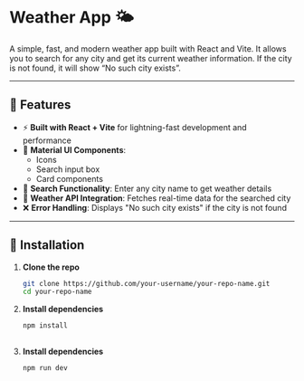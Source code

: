 # Weather App 🌤️

A simple, fast, and modern weather app built with React and Vite. It allows you to search for any city and get its current weather information. If the city is not found, it will show “No such city exists”.

---

## 🚀 Features

- ⚡ **Built with React + Vite** for lightning-fast development and performance
- 🎨 **Material UI Components**:
  - Icons
  - Search input box
  - Card components
- 🔎 **Search Functionality**: Enter any city name to get weather details
- 📡 **Weather API Integration**: Fetches real-time data for the searched city
- ❌ **Error Handling**: Displays "No such city exists" if the city is not found

---


## 🔧 Installation

1. **Clone the repo**  
   ```bash
   git clone https://github.com/your-username/your-repo-name.git
   cd your-repo-name

2. **Install dependencies**  
   ```bash
   npm install
  

3. **Install dependencies**  
   ```bash
   npm run dev
  
